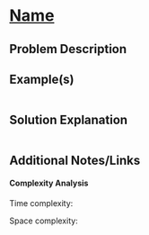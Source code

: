 # [Name](Link)

## Problem Description

## Example(s)
```

```

## Solution Explanation
```

```

## Additional Notes/Links


#### Complexity Analysis

Time complexity: 

Space complexity: 